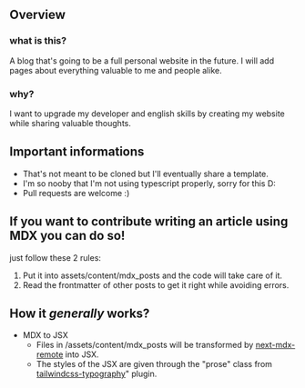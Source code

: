 ## Overview
### what is this?
A blog that's going to be a full personal website in the future. I will add pages about everything valuable to me and people alike.
### why?
I want to upgrade my developer and english skills by creating my website while sharing valuable thoughts.

## Important informations
- That's not meant to be cloned but I'll eventually share a template.
- I'm so nooby that I'm not using typescript properly, sorry for this D:
- Pull requests are welcome :)

## If you want to contribute writing an article using MDX you can do so! 
just follow these 2 rules:
1. Put it into assets/content/mdx_posts and the code will take care of it. 
2. Read the frontmatter of other posts to get it right while avoiding errors.

## How it *generally* works?
- MDX to JSX
  - Files in /assets/content/mdx_posts will be transformed by [next-mdx-remote](https://www.npmjs.com/package/next-mdx-remote) into JSX.
  - The styles of the JSX are given through the "prose" class from [tailwindcss-typography](https://www.npmjs.com/package/@tailwindcss/typography)" plugin.
